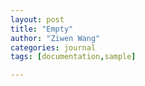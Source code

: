 ```yaml
---
layout: post
title: "Empty"
author: "Ziwen Wang"
categories: journal
tags: [documentation,sample]

---
```

